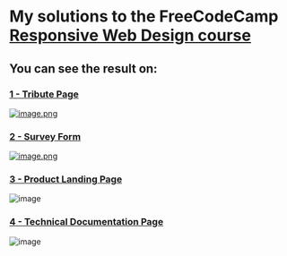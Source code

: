 # My solutions to the FreeCodeCamp [Responsive Web Design course](https://www.freecodecamp.org/learn/responsive-web-design/)
## You can see the result on:
### [1 - Tribute Page](https://codepen.io/igoracmelo/full/bGRdMae)
[![image.png](https://i.postimg.cc/1tYvsPYy/image.png)](https://codepen.io/igoracmelo/full/bGRdMae)

### [2 - Survey Form](https://codepen.io/igoracmelo/full/WNOvJJR)
[![image.png](https://i.postimg.cc/SQ2BRtLg/image.png)](https://codepen.io/igoracmelo/full/WNOvJJR)

### [3 - Product Landing Page](https://codepen.io/igoracmelo/full/eYRNraK)
![image](https://user-images.githubusercontent.com/85039990/133941760-4a64577d-faaf-4dce-83aa-0ac8d37093a4.png)

### [4 - Technical Documentation Page](https://codepen.io/igoracmelo/full/ZEyGRQM)
![image](https://user-images.githubusercontent.com/85039990/133947925-84d4a229-e71c-4165-be11-22c9d57d29e8.png)
